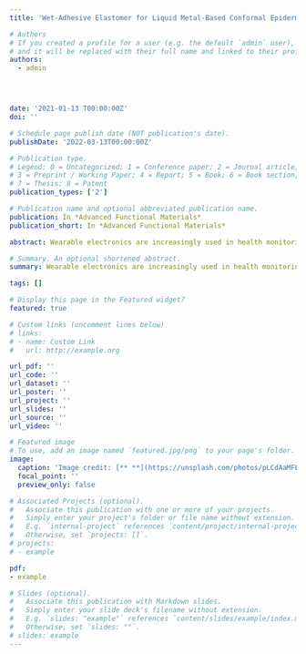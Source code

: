 ```yaml
---
title: 'Wet-Adhesive Elastomer for Liquid Metal-Based Conformal Epidermal Electronics'

# Authors
# If you created a profile for a user (e.g. the default `admin` user), write the username (folder name) here
# and it will be replaced with their full name and linked to their profile.
authors:
  - admin




date: '2021-01-13 T00:00:00Z'
doi: ''

# Schedule page publish date (NOT publication's date).
publishDate: '2022-03-13T00:00:00Z'

# Publication type.
# Legend: 0 = Uncategorized; 1 = Conference paper; 2 = Journal article;
# 3 = Preprint / Working Paper; 4 = Report; 5 = Book; 6 = Book section;
# 7 = Thesis; 8 = Patent
publication_types: ['2']

# Publication name and optional abbreviated publication name.
publication: In *Advanced Functional Materials*
publication_short: In *Advanced Functional Materials*

abstract: Wearable electronics are increasingly used in health monitoring and treatment in different conditions. However, few devices can adhere conformally to the skin after sports and showers (sweating, deformation, friction). Here, a facile method is presented by providing a metal-polymer conductor (MPC) made with polyethylene glycol (PEG) blended polydimethylsiloxane (PDMS) based adhesive (PPA) that encapsulates gallium-based liquid metal alloy circuits as epidermal electronics. Adding PEG into PDMS prepolymer can result in a softer and wet-adhesive elastomer that can bear larger deformation than PDMS itself. The soft and adhesive electronics can adhere to the skin conformally for more than 2 d. It has been demonstrated that these electronics can meet the needs of motion detection, electrophysiological signal detection and skin wound healing during a 48 h wearing with sports and shower. It is expected that the wet-adhesive electronic with excellent biosafety can be widely used and solve existing problems in medical adhesives and human–machine interfaces.

# Summary. An optional shortened abstract.
summary: Wearable electronics are increasingly used in health monitoring and treatment in different conditions. The soft and adhesive electronics can adhere to the skin conformally for more than 2 d. 

tags: []

# Display this page in the Featured widget?
featured: true

# Custom links (uncomment lines below)
# links:
# - name: Custom Link
#   url: http://example.org

url_pdf: ''
url_code: ''
url_dataset: ''
url_poster: ''
url_project: ''
url_slides: ''
url_source: ''
url_video: ''

# Featured image
# To use, add an image named `featured.jpg/png` to your page's folder.
image:
  caption: 'Image credit: [** **](https://unsplash.com/photos/pLCdAaMFLTE)'
  focal_point: ''
  preview_only: false

# Associated Projects (optional).
#   Associate this publication with one or more of your projects.
#   Simply enter your project's folder or file name without extension.
#   E.g. `internal-project` references `content/project/internal-project/index.md`.
#   Otherwise, set `projects: []`.
# projects:
# - example

pdf:
- example

# Slides (optional).
#   Associate this publication with Markdown slides.
#   Simply enter your slide deck's filename without extension.
#   E.g. `slides: "example"` references `content/slides/example/index.md`.
#   Otherwise, set `slides: ""`.
# slides: example
---
```


